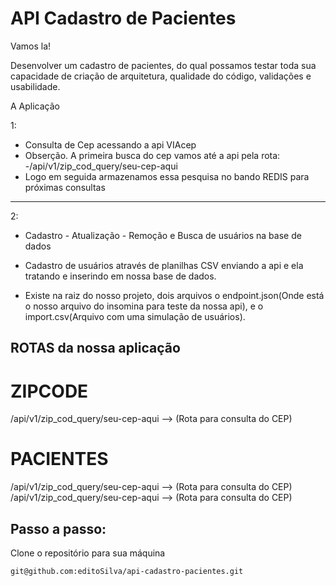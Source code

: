 
# API Cadastro de Pacientes


Vamos la!

Desenvolver um cadastro de pacientes, do qual possamos testar toda sua
capacidade de criação de arquitetura, qualidade do código, validações e
usabilidade.

 A Aplicação


1:
- Consulta de Cep acessando a api VIAcep
- Obserção. A primeira busca do cep vamos até a api pela rota: 
-/api/v1/zip_cod_query/seu-cep-aqui
- Logo em seguida armazenamos essa pesquisa no bando REDIS para próximas consultas
------------------------------------------------------------------------------------------

2:
- Cadastro - Atualização - Remoção e Busca de usuários na base de dados
- Cadastro de usuários através de planilhas CSV enviando a api e ela tratando 
e inserindo em nossa base de dados.

- Existe na raiz do nosso projeto, dois arquivos o endpoint.json(Onde está o 
nosso arquivo do insomina para teste da nossa api), e o 
import.csv(Arquivo com uma simulação de usuários).


## ROTAS da nossa aplicação


ZIPCODE
==========================================================================
/api/v1/zip_cod_query/seu-cep-aqui  --> (Rota para consulta do CEP)

PACIENTES
==========================================================================
/api/v1/zip_cod_query/seu-cep-aqui  --> (Rota para consulta do CEP)
/api/v1/zip_cod_query/seu-cep-aqui  --> (Rota para consulta do CEP)

## Passo a passo:

Clone o repositório para sua máquina 

```sh
git@github.com:editoSilva/api-cadastro-pacientes.git
```
